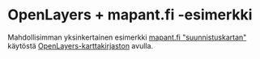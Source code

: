 # OpenLayers + mapant.fi -esimerkki

Mahdollisimman yksinkertainen esimerkki [mapant.fi "suunnistuskartan"](https://www.mapant.fi/about.php) käytöstä
[OpenLayers-karttakirjaston](https://openlayers.org/) avulla.